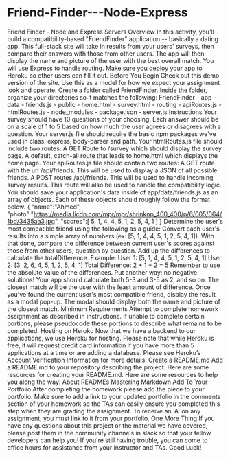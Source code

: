 # Friend-Finder---Node-Express
Friend Finder - Node and Express Servers   Overview  In this activity, you'll build a compatibility-based "FriendFinder" application -- basically a dating app. This full-stack site will take in results from your users' surveys, then compare their answers with those from other users. The app will then display the name and picture of the user with the best overall match.   You will use Express to handle routing. Make sure you deploy your app to Heroku so other users can fill it out.   Before You Begin   Check out this demo version of the site. Use this as a model for how we expect your assignment look and operate. Create a folder called FriendFinder. Inside the folder, organize your directories so it matches the following:     FriendFinder     - app       - data         - friends.js       - public         - home.html         - survey.html       - routing         - apiRoutes.js         - htmlRoutes.js     - node_modules     - package.json     - server.js  Instructions   Your survey should have 10 questions of your choosing. Each answer should be on a scale of 1 to 5 based on how much the user agrees or disagrees with a question. Your server.js file should require the basic npm packages we've used in class: express, body-parser and path. Your htmlRoutes.js file should include two routes:    A GET Route to /survey which should display the survey page. A default, catch-all route that leads to home.html which displays the home page.     Your apiRoutes.js file should contain two routes:    A GET route with the url /api/friends. This will be used to display a JSON of all possible friends. A POST routes /api/friends. This will be used to handle incoming survey results. This route will also be used to handle the compatibility logic.     You should save your application's data inside of app/data/friends.js as an array of objects. Each of these objects should roughly follow the format below.   {   "name":"Ahmed",   "photo":"https://media.licdn.com/mpr/mpr/shrinknp_400_400/p/6/005/064/1bd/3435aa3.jpg",   "scores":[       5,       1,       4,       4,       5,       1,       2,       5,       4,       1     ] }  Determine the user's most compatible friend using the following as a guide:    Convert each user's results into a simple array of numbers (ex: [5, 1, 4, 4, 5, 1, 2, 5, 4, 1]). With that done, compare the difference between current user's scores against those from other users, question by question. Add up the differences to calculate the totalDifference.   Example:    User 1: [5, 1, 4, 4, 5, 1, 2, 5, 4, 1]  User 2: [3, 2, 6, 4, 5, 1, 2, 5, 4, 1]  Total Difference: 2 + 1 + 2 = 5      Remember to use the absolute value of the differences. Put another way: no negative solutions! Your app should calculate both 5-3 and 3-5 as 2, and so on.  The closest match will be the user with the least amount of difference.    Once you've found the current user's most compatible friend, display the result as a modal pop-up.   The modal should display both the name and picture of the closest match.         Minimum Requirements  Attempt to complete homework assignment as described in instructions. If unable to complete certain portions, please pseudocode these portions to describe what remains to be completed.     Hosting on Heroku  Now that we have a backend to our applications, we use Heroku for hosting. Please note that while Heroku is free, it will request credit card information if you have more than 5 applications at a time or are adding a database.   Please see Heroku’s Account Verification Information for more details.      Create a README.md  Add a README.md to your repository describing the project. Here are some resources for creating your README.md. Here are some resources to help you along the way:   About READMEs Mastering Markdown      Add To Your Portfolio  After completing the homework please add the piece to your portfolio. Make sure to add a link to your updated portfolio in the comments section of your homework so the TAs can easily ensure you completed this step when they are grading the assignment. To receive an 'A' on any assignment, you must link to it from your portfolio.     One More Thing  If you have any questions about this project or the material we have covered, please post them in the community channels in slack so that your fellow developers can help you! If you're still having trouble, you can come to office hours for assistance from your instructor and TAs.  Good Luck!
